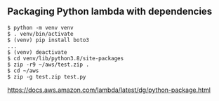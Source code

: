 ## Packaging Python lambda with dependencies

```
$ python -m venv venv
$ . venv/bin/activate
$ (venv) pip install boto3
...
$ (venv) deactivate
$ cd venv/lib/python3.8/site-packages
$ zip -r9 ~/aws/test.zip .
$ cd ~/aws
$ zip -g test.zip test.py
```

https://docs.aws.amazon.com/lambda/latest/dg/python-package.html
